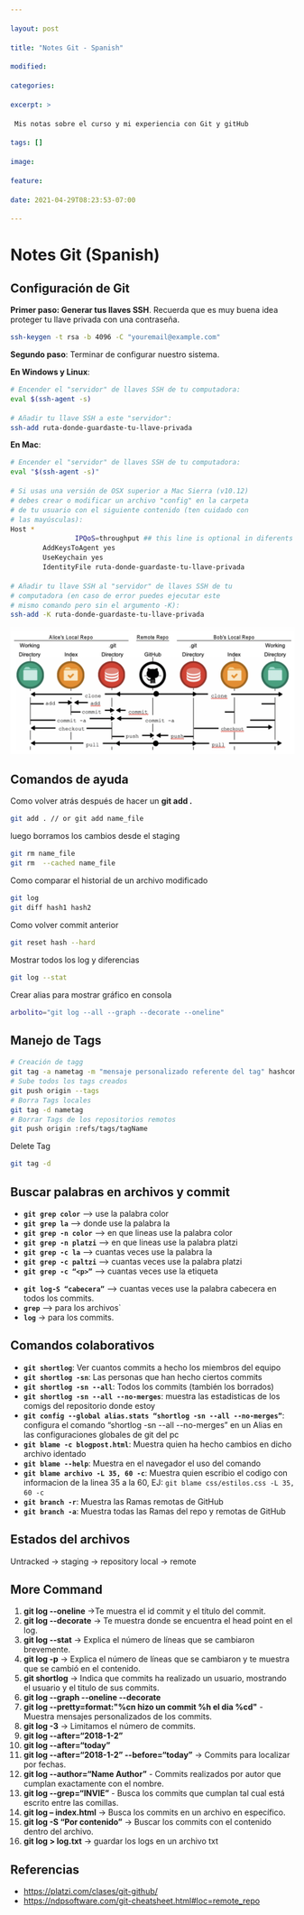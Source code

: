 ```yaml
---

layout: post

title: "Notes Git - Spanish"

modified:

categories:

excerpt: >

 Mis notas sobre el curso y mi experiencia con Git y gitHub

tags: []

image:

feature:

date: 2021-04-29T08:23:53-07:00

---
```


# Notes Git (Spanish)

## Configuración de Git

**Primer paso: Generar tus llaves SSH**. Recuerda que es muy buena idea proteger tu llave privada con una contraseña.

```bash
ssh-keygen -t rsa -b 4096 -C "youremail@example.com"
```

**Segundo paso**: Terminar de configurar nuestro sistema.

**En Windows y Linux**:

```bash
# Encender el "servidor" de llaves SSH de tu computadora:
eval $(ssh-agent -s)

# Añadir tu llave SSH a este "servidor":
ssh-add ruta-donde-guardaste-tu-llave-privada
```

**En Mac**:

```bash
# Encender el "servidor" de llaves SSH de tu computadora:
eval "$(ssh-agent -s)"

# Si usas una versión de OSX superior a Mac Sierra (v10.12)
# debes crear o modificar un archivo "config" en la carpeta
# de tu usuario con el siguiente contenido (ten cuidado con
# las mayúsculas):
Host *
				IPQoS=throughput ## this line is optional in diferents version on mac
        AddKeysToAgent yes
        UseKeychain yes
        IdentityFile ruta-donde-guardaste-tu-llave-privada

# Añadir tu llave SSH al "servidor" de llaves SSH de tu
# computadora (en caso de error puedes ejecutar este
# mismo comando pero sin el argumento -K):
ssh-add -K ruta-donde-guardaste-tu-llave-privada
```



![git_multiuserflow](../images/post/git_multiuserflow.png)

## Comandos de ayuda

Como volver atrás después de hacer un **git add .**

```sh
git add . // or git add name_file
```

luego borramos los cambios desde el staging

```sh
git rm name_file
git rm  --cached name_file
```

Como comparar el historial de un archivo modificado

```sh
git log
git diff hash1 hash2
```

Como volver commit anterior

```bash
git reset hash --hard
```

Mostrar todos los log y diferencias

```bash
git log --stat
```

Crear alias para mostrar gráfico en consola

```bash
arbolito="git log --all --graph --decorate --oneline"
```

## Manejo de Tags

```bash
# Creación de tagg
git tag -a nametag -m "mensaje personalizado referente del tag" hashcommit
# Sube todos los tags creados
git push origin --tags
# Borra Tags locales
git tag -d nametag
# Borrar Tags de los repositorios remotos
git push origin :refs/tags/tagName 
```

Delete Tag

```bash
git tag -d
```



## Buscar palabras en archivos y commit

- **`git grep color`** --> use la palabra color
- **`git grep la`** --> donde use la palabra la
- **`git grep -n color`** –> en que lineas use la palabra color
- **`git grep -n platzi`** --> en que lineas use la palabra platzi
- **`git grep -c la`** --> cuantas veces use la palabra la
- **`git grep -c paltzi`** --> cuantas veces use la palabra platzi
- **`git grep -c “<p>”`** –> cuantas veces use la etiqueta <p>
- **`git log-S “cabecera”`** --> cuantas veces use la palabra cabecera en
  todos los commits.
- **`grep`** –> para los archivos`
- **`log`** -> para los commits.

## Comandos colaborativos

- **`git shortlog`**: Ver cuantos commits a hecho los miembros del equipo
- **`git shortlog -sn`**: Las personas que han hecho ciertos commits
- **`git shortlog -sn --all`**: Todos los commits (también los borrados)
- **`git shortlog -sn --all --no-merges`**: muestra las estadisticas de los comigs del repositorio donde estoy
- **`git config --global alias.stats “shortlog -sn --all --no-merges”`**: configura el comando “shortlog -sn --all --no-merges” en un Alias en las configuraciones globales de git del pc
- **`git blame -c blogpost.html`**: Muestra quien ha hecho cambios en dicho archivo identado
- **`git blame --help`**: Muestra en el navegador el uso del comando
- **`git blame archivo -L 35, 60 -c`**: Muestra quien escribio el codigo con informacion de la linea 35 a la 60, EJ: `git blame css/estilos.css -L 35, 60 -c`
- **`git branch -r`**: Muestra las Ramas remotas de GitHub
- **`git branch -a`**: Muestra todas las Ramas del repo y remotas de GitHub



## Estados del archivos

Untracked  -> staging  -> repository local -> remote



## More Command

1. **git log --oneline** ->Te muestra el id commit y el título del commit.
2. **git log --decorate** -> Te muestra donde se encuentra el head point en el log.
3. **git log --stat** -> Explica el número de líneas que se cambiaron brevemente.
4. **git log -p** -> Explica el número de líneas que se cambiaron y te muestra que se cambió en el contenido.
5. **git shortlog** -> Indica que commits ha realizado un usuario, mostrando el usuario y el titulo de sus commits.
6. **git log --graph --oneline --decorate** 
7. **git log --pretty=format:"%cn hizo un commit %h el dia %cd"** - Muestra mensajes personalizados de los commits.
8. **git log -3** -> Limitamos el número de commits.
9. **git log --after=“2018-1-2”**
10. **git log --after=“today”**
11. **git log --after=“2018-1-2” --before=“today”** -> Commits para localizar por fechas.
12. **git log --author=“Name Author”** - Commits realizados por autor que cumplan exactamente con el nombre.
13. **git log --grep=“INVIE”** - Busca los commits que cumplan tal cual está escrito entre las comillas.
14. **git log – index.html** -> Busca los commits en un archivo en específico.
15. **git log -S “Por contenido”** -> Buscar los commits con el contenido dentro del archivo.
16. **git log > log.txt** -> guardar los logs en un archivo txt



## Referencias

- https://platzi.com/clases/git-github/
- https://ndpsoftware.com/git-cheatsheet.html#loc=remote_repo